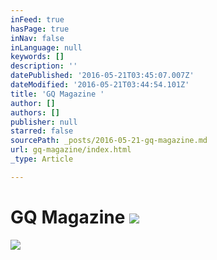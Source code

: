 ```yaml
---
inFeed: true
hasPage: true
inNav: false
inLanguage: null
keywords: []
description: ''
datePublished: '2016-05-21T03:45:07.007Z'
dateModified: '2016-05-21T03:44:54.101Z'
title: 'GQ Magazine '
author: []
authors: []
publisher: null
starred: false
sourcePath: _posts/2016-05-21-gq-magazine.md
url: gq-magazine/index.html
_type: Article

---
```

# GQ Magazine ![](https://the-grid-user-content.s3-us-west-2.amazonaws.com/a2f00bc9-6394-4a5e-81ed-fa9545f632e6.jpg)
![](https://the-grid-user-content.s3-us-west-2.amazonaws.com/66714620-45d0-491a-b924-03d3b95a1665.jpg)